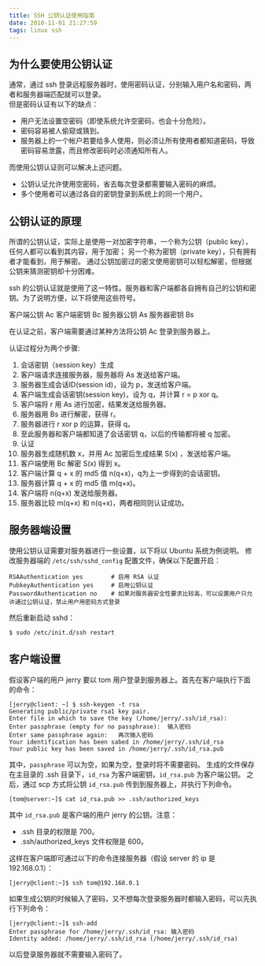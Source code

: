 ```yaml
---
title: SSH 公钥认证使用指南
date: 2010-11-01 21:27:59
tags: linux ssh
---
```


## 为什么要使用公钥认证

通常，通过 ssh 登录远程服务器时，使用密码认证，分别输入用户名和密码，两者和服务器端匹配就可以登录。<br>
但是密码认证有以下的缺点：

- 用户无法设置空密码（即使系统允许空密码，也会十分危险）。
- 密码容易被人偷窥或猜到。
- 服务器上的一个帐户若要给多人使用，则必须让所有使用者都知道密码，导致密码容易泄露，而且修改密码时必须通知所有人。

<!--more-->

而使用公钥认证则可以解决上述问题。

- 公钥认证允许使用空密码，省去每次登录都需要输入密码的麻烦。
- 多个使用者可以通过各自的密钥登录到系统上的同一个用户。

## 公钥认证的原理

所谓的公钥认证，实际上是使用一对加密字符串，一个称为公钥（public key），任何人都可以看到其内容，用于加密；
另一个称为密钥（private key），只有拥有者才能看到，用于解密。
通过公钥加密过的密文使用密钥可以轻松解密，但根据公钥来猜测密钥却十分困难。

ssh 的公钥认证就是使用了这一特性。服务器和客户端都各自拥有自己的公钥和密钥。为了说明方便，以下将使用这些符号。

客户端公钥	Ac
客户端密钥	Bc
服务器公钥	As
服务器密钥	Bs

在认证之前，客户端需要通过某种方法将公钥 Ac 登录到服务器上。

认证过程分为两个步骤:

1. 会话密钥（session key）生成
  1. 客户端请求连接服务器，服务器将 As 发送给客户端。
  2. 服务器生成会话ID(session id)，设为 p，发送给客户端。
  3. 客户端生成会话密钥(session key)，设为 q，并计算 r = p xor q。
  4. 客户端将 r 用 As 进行加密，结果发送给服务器。
  5. 服务器用 Bs 进行解密，获得 r。
  6. 服务器进行 r xor p 的运算，获得 q。
  7. 至此服务器和客户端都知道了会话密钥 q，以后的传输都将被 q 加密。
2. 认证
  1. 服务器生成随机数 x，并用 Ac 加密后生成结果 S(x) ，发送给客户端。
  2. 客户端使用 Bc 解密 S(x) 得到 x。
  3. 客户端计算 q + x 的 md5 值 n(q+x)，q为上一步得到的会话密钥。
  4. 服务器计算 q + x 的 md5 值 m(q+x)。
  4. 客户端将 n(q+x) 发送给服务器。
  5. 服务器比较 m(q+x) 和 n(q+x)，两者相同则认证成功。

## 服务器端设置

使用公钥认证需要对服务器进行一些设置，以下将以 Ubuntu 系统为例说明。
修改服务器端的 `/etc/ssh/sshd_config` 配置文件，确保以下配置开启：

```
RSAAuthentication yes        # 启用 RSA 认证
PubkeyAuthentication yes     # 启用公钥认证
PasswordAuthentication no    # 如果对服务器安全性要求比较高，可以设置用户只允许通过公钥认证，禁止用户用密码方式登录
```

然后重新启动 sshd：

```sh
$ sudo /etc/init.d/ssh restart
```

## 客户端设置

假设客户端的用户 jerry 要以 tom 用户登录到服务器上。首先在客户端执行下面的命令：

```
[jerry@client: ~] $ ssh-keygen -t rsa
Generating public/private rsa1 key pair.
Enter file in which to save the key (/home/jerry/.ssh/id_rsa):
Enter passphrase (empty for no passphrase):  输入密码
Enter same passphrase again:   再次输入密码
Your identification has been sabed in /home/jerry/.ssh/id_rsa
Your public key has been saved in /home/jerry/.ssh/id_rsa.pub
```

其中，`passphrase` 可以为空，如果为空，登录时将不需要密码。
生成的文件保存在主目录的 .ssh 目录下，`id_rsa` 为客户端密钥，`id_rsa.pub` 为客户端公钥。
之后，通过 scp 方式将公钥 `id_rsa.pub` 传到到服务器上，并执行下列命令。

```
[tom@server:~]$ cat id_rsa.pub >> .ssh/authorized_keys
```

其中 `id_rsa.pub` 是客户端的用户 jerry 的公钥。注意：

- .ssh 目录的权限是 700。
- .ssh/authorized_keys 文件权限是 600。

这样在客户端即可通过以下的命令连接服务器（假设 server 的 ip 是 192.168.0.1）：

```
[jerry@client:~]$ ssh tom@192.168.0.1
```

如果生成公钥的时候输入了密码，又不想每次登录服务器时都输入密码，可以先执行下列命令：

```
[jerry@client:~]$ ssh-add
Enter passphrase for /home/jerry/.ssh/id_rsa: 输入密码
Identity added: /home/jerry/.ssh/id_rsa (/home/jerry/.ssh/id_rsa)
```

以后登录服务器就不需要输入密码了。
